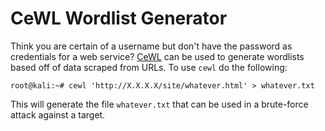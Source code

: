 # CeWL Wordlist Generator
Think you are certain of a username but don't have the password as credentials for a web service? [CeWL](https://digi.ninja/projects/cewl.php) can be used to generate wordlists based off of data scraped from URLs. To use `cewl` do the following:

`root@kali:~# cewl 'http://X.X.X.X/site/whatever.html' > whatever.txt`

This will generate the file `whatever.txt` that can be used in a brute-force attack against a target.
